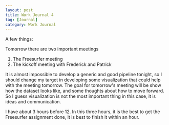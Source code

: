 ```yaml
---
layout: post
title: Work Journal 4
tag: [Journal]
category: Work Journal
---
```


A few things:

Tomorrow there are two important meetings
1. The Freesurfer meeting
2. The kickoff meeting with Frederick and Patrick

It is almost impossible to develop a generic and good pipeline tonight, so I should change my target in developing some visualization that could help with the meeting tomorrow. The goal for tomorrow's meeting will be show how the dataset looks like, and some thoughts about how to move forward. So I guess visualization is not the most important thing in this case, it is ideas and communication.

I have about 3 hours before 12. In this three hours, it is the best to get the Freesurfer assignment done, it is best to finish it within an hour. 

<!--stackedit_data:
eyJoaXN0b3J5IjpbMTkxMDA5NDc3M119
-->